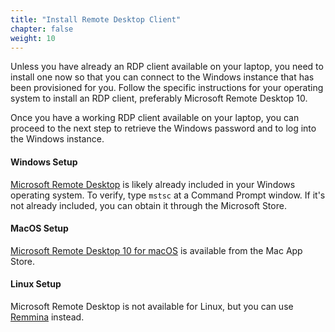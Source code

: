 ```yaml
---
title: "Install Remote Desktop Client"
chapter: false
weight: 10
---
```


Unless you have already an RDP client available on your laptop, you need to install one now so that you can connect to the Windows instance that has been provisioned for you. Follow the specific instructions for your operating system to install an RDP client, preferably Microsoft Remote Desktop 10.

Once you have a working RDP client available on your laptop, you can proceed to the next step to retrieve the Windows password and to log into the Windows instance.

#### Windows Setup

[Microsoft Remote Desktop](https://www.microsoft.com/de-de/p/microsoft-remotedesktop/9wzdncrfj3ps) is likely already included in your Windows operating system. To verify, type `mstsc` at a Command Prompt window. If it's not already included, you can obtain it through the Microsoft Store. 

#### MacOS Setup

[Microsoft Remote Desktop 10 for macOS](https://apps.apple.com/us/app/microsoft-remote-desktop-10/id1295203466) is available from the Mac App Store. 

#### Linux Setup

Microsoft Remote Desktop is not available for Linux, but you can use [Remmina](https://remmina.org/) instead.
